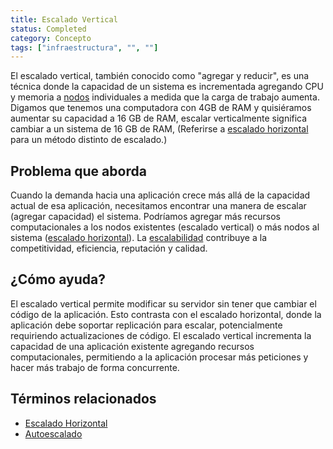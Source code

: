 ```yaml
---
title: Escalado Vertical
status: Completed
category: Concepto
tags: ["infraestructura", "", ""]
---
```


El escalado vertical, también conocido como "agregar y reducir", es una técnica donde
la capacidad de un sistema es incrementada agregando CPU y memoria a [nodos](/es/nodes/) individuales a medida que la carga de trabajo aumenta.
Digamos que tenemos una computadora con 4GB de RAM y quisiéramos aumentar su capacidad a 16 GB de RAM,
escalar verticalmente significa cambiar a un sistema de 16 GB de RAM,
(Referirse a [escalado horizontal](/es/horizontal-scaling/) para un método distinto de escalado.)

## Problema que aborda

Cuando la demanda hacia una aplicación crece más allá de la capacidad actual de esa aplicación,
necesitamos encontrar una manera de escalar (agregar capacidad) el sistema.
Podríamos agregar más recursos computacionales a los nodos existentes (escalado vertical)
o más nodos al sistema ([escalado horizontal](/es/horizontal-scaling/)).
La [escalabilidad](/es/scalability/) contribuye a la competitividad, eficiencia, reputación y calidad.

## ¿Cómo ayuda?

El escalado vertical permite modificar su servidor sin tener que cambiar el código de la aplicación.
Esto contrasta con el escalado horizontal, donde la aplicación debe soportar replicación para escalar, potencialmente requiriendo actualizaciones de código.
El escalado vertical incrementa la capacidad de una aplicación existente
agregando recursos computacionales, permitiendo a la aplicación procesar más peticiones y hacer más trabajo de forma concurrente.

## Términos relacionados

* [Escalado Horizontal](/es/horizontal-scaling/)
* [Autoescalado](/es/auto-scaling/)